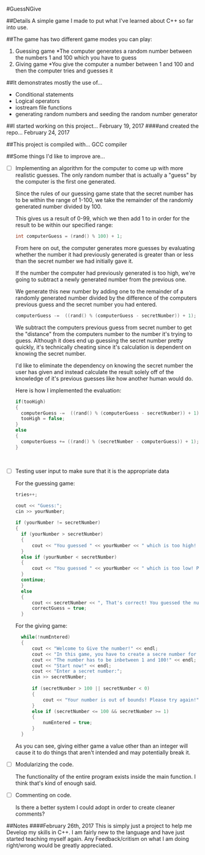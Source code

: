 #GuessNGive

##Details
A simple game I made to put what I've learned about C++ so far into use. 

##The game has two different game modes you can play:
1. Guessing game
	*The computer generates a random number between the numbers 1 and 100 which you have to guess
2. Giving game
	*You give the computer a number between 1 and 100 and then the computer tries and guesses it	

##It demonstrates mostly the use of...
- Conditional statements
- Logical operators
- iostream file functions
- generating random numbers and seeding the random number generator

##I started working on this project...
February 19, 2017
####and created the repo...
February 24, 2017

##This project is compiled with...
GCC compiler

##Some things I'd like to improve are...
- [ ] Implementing an algorithm for the computer to come up with more realistic guesses. The only random number that is actually a "guess" by the computer is the first one generated. 
  
  Since the rules of our guessing game state that the secret number has to be within the range of 1-100, we take the remainder of the randomly generated number divided by 100. 

  This gives us a result of 0-99, which we then add 1 to in order for the result to be within our specified range:

  ```cpp
  int computerGuess = (rand() % 100) + 1;
  ```
  
  From here on out, the computer generates more guesses by evaluating whether the number it had previously generated is greater than or less than the secret number we had initially gave it. 

  If the number the computer had previously generated is too high, we're going to subtract a newly generated number from the previous one. 

  We generate this new number by adding one to the remainder of a randomly generated number divided by the difference of the computers previous guess and the secret number you had entered. 

  ```cpp
  computerGuess -=  ((rand() % (computerGuess - secretNumber)) + 1);
  ```

  We subtract the computers previous guess from secret number to get the "distance" from the computers number to the number it's trying to guess. Although it does end up guessing the secret number pretty quickly, it's technically cheating since it's calculation is dependent on knowing the secret number.

  I'd like to eliminate the dependency on knowing the secret number the user has given and instead calculate the result solely off of the knowledge of it's previous guesses like how another human would do.

  Here is how I implemented the evaluation: 

  ```cpp
  if(tooHigh)
  {
  	computerGuess -=  ((rand() % (computerGuess - secretNumber)) + 1);
  	tooHigh = false;
  }
  else
  {	
    computerGuess += ((rand() % (secretNumber - computerGuess)) + 1);						
  }
  ```
  <br />
- [ ] Testing user input to make sure that it is the appropriate data

  For the guessing game:
  ```cpp
  tries++;
  
  cout << "Guess:";
  cin >> yourNumber;
					
  if (yourNumber != secretNumber)
  {
  	if (yourNumber > secretNumber)
	{
		cout << "You guessed " << yourNumber << " which is too high! Please guess again!" << endl;
	}
	else if (yourNumber < secretNumber)
	{
		cout << "You guessed " << yourNumber << " which is too low! Please guess again!" << endl;
	}
	continue;
	}
	else
	{
		cout << secretNumber << ", That's correct! You guessed the number in " << tries << "tries!" << endl;
		correctGuess = true;
	}
  ```
  For the giving game:
  ```cpp
    while(!numEntered)
	{
		cout << "Welcome to Give the number!" << endl;
		cout << "In this game, you have to create a secre number for the computer to guess!" << endl;
		cout << "The number has to be inbetween 1 and 100!" << endl;
		cout << "Start now!" << endl;
		cout << "Enter a secret number:";
		cin >> secretNumber;
					
		if (secretNumber > 100 || secretNumber < 0)
		{
			cout << "Your number is out of bounds! Please try again!" << endl;
		}
		else if (secretNumber <= 100 && secretNumber >= 1)
		{
			numEntered = true;
		}
	}
  ```

  As you can see, giving either game a value other than an integer will cause it to do things that aren't intended and may potentially break it. 
  <br />
- [ ] Modularizing the code.
  
  The functionality of the entire program exists inside the main function. I think that's kind of enough said.
   <br />
- [ ] Commenting on code.
  
  Is there a better system I could adopt in order to create cleaner comments?

##Notes
####February 26th, 2017
  This is simply just a project to help me Develop my skills in C++. I am fairly new to the language and have just started teaching myself again. Any Feedback/critism on what I am doing right/wrong would be greatly appreciated. 

